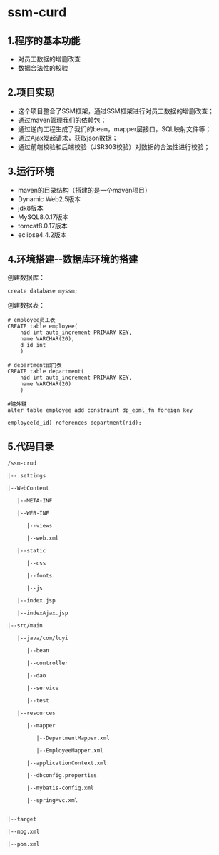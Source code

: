 # ssm-curd

## 1.程序的基本功能

 - 对员工数据的增删改查
 - 数据合法性的校验

## 2.项目实现

 - 这个项目整合了SSM框架，通过SSM框架进行对员工数据的增删改查；
 - 通过maven管理我们的依赖包；
 - 通过逆向工程生成了我们的bean，mapper层接口，SQL映射文件等；
 - 通过Ajax发起请求，获取json数据；
 - 通过前端校验和后端校验（JSR303校验）对数据的合法性进行校验；

## 3.运行环境

 - maven的目录结构（搭建的是一个maven项目）
 - Dynamic Web2.5版本
 - jdk8版本
 - MySQL8.0.17版本
 - tomcat8.0.17版本
 - eclipse4.4.2版本

## 4.环境搭建--数据库环境的搭建

创建数据库：

	create database myssm;

创建数据表：

	# employee员工表
	CREATE table employee(
		nid int auto_increment PRIMARY KEY,
		name VARCHAR(20),
		d_id int
		)

	# department部门表
	CREATE table department(
		nid int auto_increment PRIMARY KEY,
		name VARCHAR(20)
		)

	#建外键
	alter table employee add constraint dp_epml_fn foreign key
	
	employee(d_id) references department(nid);

## 5.代码目录

	/ssm-crud
	
	|--.settings
	
	|--WebContent
	
	   |--META-INF
	
	   |--WEB-INF
	
	      |--views
	
	      |--web.xml
	
	   |--static
	
	      |--css
	
	      |--fonts
	
	      |--js
	
	   |--index.jsp
	
	   |--indexAjax.jsp
	
	|--src/main
	
	   |--java/com/luyi
	
	      |--bean
	      
	      |--controller
	
	      |--dao
	
	      |--service
	
	      |--test
	
	   |--resources
	
	      |--mapper
	
	         |--DepartmentMapper.xml
	
	         |--EmployeeMapper.xml
	
	      |--applicationContext.xml
	
	      |--dbconfig.properties
	
	      |--mybatis-config.xml
	
	      |--springMvc.xml
	
	
	|--target
	
	|--mbg.xml
	
	|--pom.xml


